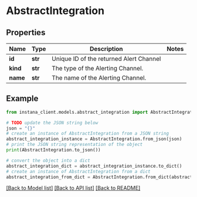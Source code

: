 # AbstractIntegration


## Properties

Name | Type | Description | Notes
------------ | ------------- | ------------- | -------------
**id** | **str** | Unique ID of the returned Alert Channel | 
**kind** | **str** | The type of the Alerting Channel. | 
**name** | **str** | The name of the Alerting Channel. | 

## Example

```python
from instana_client.models.abstract_integration import AbstractIntegration

# TODO update the JSON string below
json = "{}"
# create an instance of AbstractIntegration from a JSON string
abstract_integration_instance = AbstractIntegration.from_json(json)
# print the JSON string representation of the object
print(AbstractIntegration.to_json())

# convert the object into a dict
abstract_integration_dict = abstract_integration_instance.to_dict()
# create an instance of AbstractIntegration from a dict
abstract_integration_from_dict = AbstractIntegration.from_dict(abstract_integration_dict)
```
[[Back to Model list]](../README.md#documentation-for-models) [[Back to API list]](../README.md#documentation-for-api-endpoints) [[Back to README]](../README.md)


